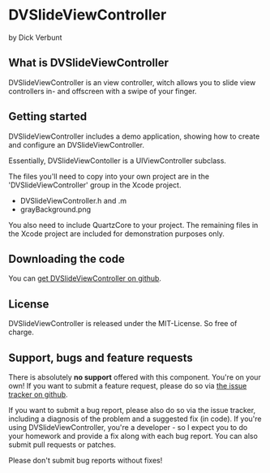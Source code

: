 # DVSlideViewController

by Dick Verbunt

## What is DVSlideViewController

DVSlideViewController is an view controller, witch allows you to slide view controllers in- and offscreen with a swipe of your finger.


## Getting started

DVSlideViewController includes a demo application, showing how to create and configure an DVSlideViewController.

Essentially, DVSlideViewContoller is a UIViewController subclass.

The files you'll need to copy into your own project are in the 'DVSlideViewController' group in the Xcode project.

- DVSlideViewController.h and .m
- grayBackground.png

You also need to include QuartzCore to your project.
The remaining files in the Xcode project are included for demonstration purposes only.




## Downloading the code

You can [get DVSlideViewController on github](http://github.com/dickverbunt/DVSlideViewController).



## License

DVSlideViewController is released under the MIT-License. So free of charge.


## Support, bugs and feature requests

There is absolutely **no support** offered with this component. You're on your own! If you want to submit a feature request, please do so via [the issue tracker on github](http://github.com/dickverbunt/DVSlideViewController/issues).

If you want to submit a bug report, please also do so via the issue tracker, including a diagnosis of the problem and a suggested fix (in code). If you're using DVSlideViewController, you're a developer - so I expect you to do your homework and provide a fix along with each bug report. You can also submit pull requests or patches.

Please don't submit bug reports without fixes!